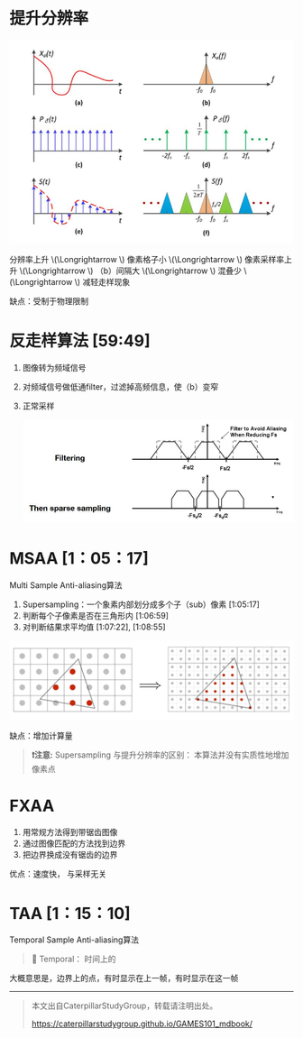 # 提升分辨率

<img title="" src="../assets/时域采样和频域采样.jpg" alt="" width="536">  

分辨率上升 \\(\Longrightarrow \\) 像素格子小 \\(\Longrightarrow \\) 像素采样率上升 \\(\Longrightarrow \\) （b）间隔大 \\(\Longrightarrow \\) 混叠少 \\(\Longrightarrow \\) 减轻走样现象

缺点：受制于物理限制

# 反走样算法 [59:49]

1. 图像转为频域信号
2. 对频域信号做低通filter，过滤掉高频信息，使（b）变窄
3. 正常采样
   
   <img title="" src="../assets/采样.jpg" alt="" width="600">

# MSAA [1：05：17]

Multi Sample Anti-aliasing算法

1. Supersampling：一个象素内部划分成多个子（sub）像素 [1:05:17]
2. 判断每个子像素是否在三角形内 [1:06:59]
3. 对判断结果求平均值 [1:07:22], [1:08:55]

![](../assets/MSAA.jpg)

缺点：增加计算量

> **&#x2757;注意:** Supersampling 与提升分辨率的区别：
> 本算法并没有实质性地增加像素点

# FXAA

1. 用常规方法得到带锯齿图像
2. 通过图像匹配的方法找到边界
3. 把边界换成没有锯齿的边界

优点：速度快， 与采样无关

# TAA [1：15：10]

Temporal Sample Anti-aliasing算法

> &#x1F50E;
Temporal： 时间上的

大概意思是，边界上的点，有时显示在上一帧，有时显示在这一帧


----------------------------
> 本文出自CaterpillarStudyGroup，转载请注明出处。
>
> https://caterpillarstudygroup.github.io/GAMES101_mdbook/
